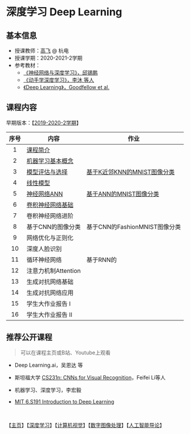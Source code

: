 # 深度学习 Deep Learning

## 基本信息

- 授课教师：[高飞](http://aiart.live) @ 杭电
- 授课学期：2020-2021-2学期
- 参考教材：
  - [《神经网络与深度学习》，邱锡鹏](https://nndl.github.io/)
  - [《动手学深度学习》，李沐 等人 ](https://d2l.ai/ )
  - [《Deep Learning》，Goodfellow et al.](https://www.deeplearningbook.org/) 

## 课程内容

早期版本：【[2019-2020-2学期](深度学习/2021)】

|  序号  | 内容                                       | 作业                                       |
| :--: | ---------------------------------------- | ---------------------------------------- |
|  1   | [课程简介](深度学习/2021/chap1-绪论.pdf)           |                                          |
|  2   | [机器学习基本概念](深度学习/2021/chap2.1-机器学习概述.pdf) |                                          |
|  3   | [模型评估与选择](深度学习/2021/chap2.2-模型评估与选择.pdf) | [基于K近邻KNN的MNIST图像分类](深度学习/dl-assignment1-knn.md) |
|  4   | [线性模型](深度学习/2021/chap3-线性模型.pdf)         |                                          |
|  5   | [神经网络ANN](深度学习/2021/chap4-前馈神经网络.pdf)    | [基于ANN的MNIST图像分类](深度学习/dl-assignment2-ann.md) |
|  6   | [卷积神经网络基础](深度学习/2021/chap5.1-卷积神经网络I.pdf) |                                          |
|  7   | 卷积神经网络进阶                                 |                                          |
|  8   | 基于CNN的图像分类                               | 基于CNN的FashionMNIST图像分类                   |
|  9   | 网络优化与正则化                                 |                                          |
|  10  | 深度人脸识别                                   |                                          |
|  11  | 循环神经网络                                   | 基于RNN的                                   |
|  12  | 注意力机制Attention                           |                                          |
|  13  | 生成对抗网络基础                                 |                                          |
|  14  | 生成对抗网络应用                                 |                                          |
|  15  | 学生大作业报告 I                                |                                          |
|  16  | 学生大作业报告 II                               |                                          |

## 推荐公开课程

> 可以在课程主页或B站、Youtube上观看

- Deep Learning.ai，吴恩达 等

- 斯坦福大学 [CS231n: CNNs for Visual Recognition](http://cs231n.stanford.edu/)，Feifei Li等人

- 机器学习、深度学习，李宏毅

- [MIT 6.S191 Introduction to Deep Learning](http://introtodeeplearning.com/)

  ​


【[主页](https://aiart.live/courses/)】【[深度学习](https://aiart.live/courses/dl.html)】【[计算机视觉](https://aiart.live/courses/cv.html)】【[数字图像处理](https://aiart.live/courses/dip.html)】【[人工智能导论](https://aiart.live/courses/intro2ai.html)】